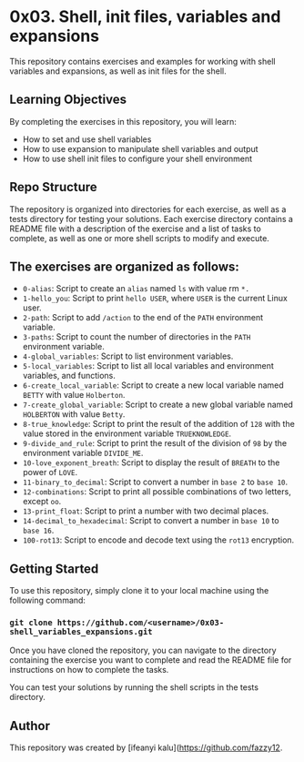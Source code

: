 # 0x03. Shell, init files, variables and expansions
This repository contains exercises and examples for working with shell variables and expansions, as well as init files for the shell.

## Learning Objectives
By completing the exercises in this repository, you will learn:

* How to set and use shell variables
* How to use expansion to manipulate shell variables and output
* How to use shell init files to configure your shell environment

## Repo Structure
The repository is organized into directories for each exercise, as well as a tests directory for testing your solutions. Each exercise directory contains a README file with a description of the exercise and a list of tasks to complete, as well as one or more shell scripts to modify and execute.

## The exercises are organized as follows:

* `0-alias`: Script to create an `alias` named `ls` with value rm `*.`
* `1-hello_you`: Script to print `hello USER`, where `USER` is the current Linux user.
* `2-path`: Script to add `/action` to the end of the `PATH` environment variable.
* `3-paths`: Script to count the number of directories in the `PATH` environment variable.
* `4-global_variables`: Script to list environment variables.
* `5-local_variables`: Script to list all local variables and environment variables, and functions.
* `6-create_local_variable`: Script to create a new local variable named `BETTY` with value `Holberton`.
* `7-create_global_variable`: Script to create a new global variable named `HOLBERTON` with value `Betty`.
* `8-true_knowledge`: Script to print the result of the addition of `128` with the value stored in the environment variable `TRUEKNOWLEDGE`.
* `9-divide_and_rule`: Script to print the result of the division of `98` by the environment variable `DIVIDE_ME`.
* `10-love_exponent_breath`: Script to display the result of `BREATH` to the power of `LOVE`.
* `11-binary_to_decimal`: Script to convert a number in `base 2` to `base 10`.
* `12-combinations`: Script to print all possible combinations of two letters, except `oo`.
* `13-print_float`: Script to print a number with two decimal places.
* `14-decimal_to_hexadecimal`: Script to convert a number in `base 10` to `base 16`.
* `100-rot13`: Script to encode and decode text using the `rot13` encryption.

## Getting Started
To use this repository, simply clone it to your local machine using the following command:


### `git clone https://github.com/<username>/0x03-shell_variables_expansions.git`
Once you have cloned the repository, you can navigate to the directory containing the exercise you want to complete and read the README file for instructions on how to complete the tasks.

You can test your solutions by running the shell scripts in the tests directory.

## Author
This repository was created by [ifeanyi kalu](https://github.com/fazzy12.

